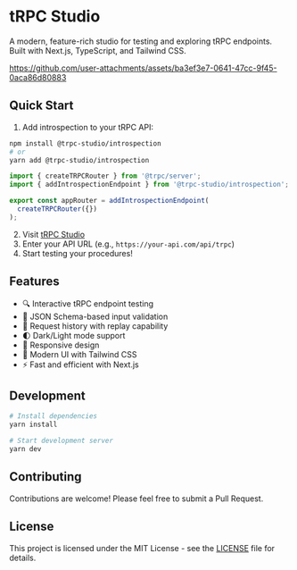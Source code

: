 # tRPC Studio

A modern, feature-rich studio for testing and exploring tRPC endpoints. Built with Next.js, TypeScript, and Tailwind CSS.

https://github.com/user-attachments/assets/ba3ef3e7-0641-47cc-9f45-0aca86d80883

## Quick Start

1. Add introspection to your tRPC API:
```bash
npm install @trpc-studio/introspection
# or
yarn add @trpc-studio/introspection
```

```ts
import { createTRPCRouter } from '@trpc/server';
import { addIntrospectionEndpoint } from '@trpc-studio/introspection';

export const appRouter = addIntrospectionEndpoint(
  createTRPCRouter({})
);
```

2. Visit [tRPC Studio](https://trpc-studio.vercel.app)
3. Enter your API URL (e.g., `https://your-api.com/api/trpc`)
4. Start testing your procedures!

## Features

- 🔍 Interactive tRPC endpoint testing
- 📝 JSON Schema-based input validation
- 🔄 Request history with replay capability
- 🌓 Dark/Light mode support
- 📱 Responsive design
- 🎨 Modern UI with Tailwind CSS
- ⚡ Fast and efficient with Next.js

## Development

```bash
# Install dependencies
yarn install

# Start development server
yarn dev
```

## Contributing

Contributions are welcome! Please feel free to submit a Pull Request.

## License

This project is licensed under the MIT License - see the [LICENSE](LICENSE) file for details.
